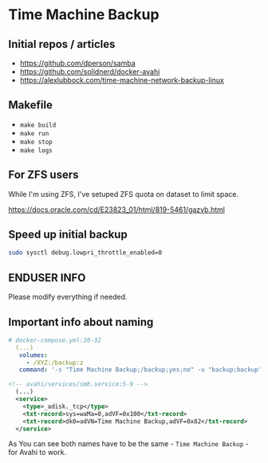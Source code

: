 # Time Machine Backup

## Initial repos / articles

* https://github.com/dperson/samba
* https://github.com/solidnerd/docker-avahi
* https://alexlubbock.com/time-machine-network-backup-linux

## Makefile

* `make build`
* `make run`
* `make stop`
* `make logs`

## For ZFS users

While I'm using ZFS, I've setuped ZFS quota on dataset to limit space.

https://docs.oracle.com/cd/E23823_01/html/819-5461/gazvb.html

## Speed up initial backup

```bash
sudo sysctl debug.lowpri_throttle_enabled=0
```

## ENDUSER INFO

Please modify everything if needed.

## Important info about naming

```yaml
# docker-compose.yml:30-32
  (...)
   volumes:
     - /XYZ:/backup:z
   command: '-s "Time Machine Backup;/backup;yes;no" -u "backup;backup" -p'
```

```xml
<!-- avahi/services/smb.service:5-9 -->
  (...)
  <service>
    <type>_adisk._tcp</type>
    <txt-record>sys=waMa=0,adVF=0x100</txt-record>
    <txt-record>dk0=adVN=Time Machine Backup,adVF=0x82</txt-record>
  </service>
```

As You can see both names have to be the same - `Time Machine Backup` - for Avahi to work.
